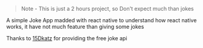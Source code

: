 > Note - This is just a 2 hours project, so Don't expect much than jokes

A simple Joke App madded with react native to understand how react native works, it have not much feature than giving some jokes

Thanks to [15Dkatz](https://github.com/15Dkatz/official_joke_api) for providing the free joke api
